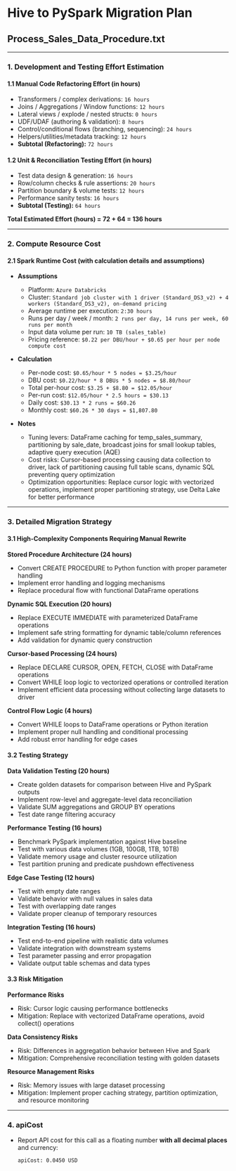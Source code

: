 # Hive to PySpark Migration Plan
## Process_Sales_Data_Procedure.txt

---

### **1. Development and Testing Effort Estimation**

#### **1.1 Manual Code Refactoring Effort (in hours)**
* Transformers / complex derivations: `16 hours`
* Joins / Aggregations / Window functions: `12 hours`
* Lateral views / explode / nested structs: `0 hours`
* UDF/UDAF (authoring & validation): `8 hours`
* Control/conditional flows (branching, sequencing): `24 hours`
* Helpers/utilities/metadata tracking: `12 hours`
* **Subtotal (Refactoring):** `72 hours`

#### **1.2 Unit & Reconciliation Testing Effort (in hours)**
* Test data design & generation: `16 hours`
* Row/column checks & rule assertions: `20 hours`
* Partition boundary & volume tests: `12 hours`
* Performance sanity tests: `16 hours`
* **Subtotal (Testing):** `64 hours`

**Total Estimated Effort (hours) = 72 + 64 = 136 hours**

---

### **2. Compute Resource Cost**

#### **2.1 Spark Runtime Cost (with calculation details and assumptions)**
* **Assumptions**
  * Platform: `Azure Databricks`
  * Cluster: `Standard job cluster with 1 driver (Standard_DS3_v2) + 4 workers (Standard_DS3_v2), on-demand pricing`
  * Average runtime per execution: `2:30 hours`
  * Runs per day / week / month: `2 runs per day, 14 runs per week, 60 runs per month`
  * Input data volume per run: `10 TB (sales_table)`
  * Pricing reference: `$0.22 per DBU/hour + $0.65 per hour per node compute cost`
* **Calculation**

  * Per-node cost: `$0.65/hour * 5 nodes = $3.25/hour`
  * DBU cost: `$0.22/hour * 8 DBUs * 5 nodes = $8.80/hour`
  * Total per-hour cost: `$3.25 + $8.80 = $12.05/hour`
  * Per-run cost: `$12.05/hour * 2.5 hours = $30.13`
  * Daily cost: `$30.13 * 2 runs = $60.26`
  * Monthly cost: `$60.26 * 30 days = $1,807.80`
* **Notes**

  * Tuning levers: DataFrame caching for temp_sales_summary, partitioning by sale_date, broadcast joins for small lookup tables, adaptive query execution (AQE)
  * Cost risks: Cursor-based processing causing data collection to driver, lack of partitioning causing full table scans, dynamic SQL preventing query optimization
  * Optimization opportunities: Replace cursor logic with vectorized operations, implement proper partitioning strategy, use Delta Lake for better performance

---

### **3. Detailed Migration Strategy**

#### **3.1 High-Complexity Components Requiring Manual Rewrite**

**Stored Procedure Architecture (24 hours)**
* Convert CREATE PROCEDURE to Python function with proper parameter handling
* Implement error handling and logging mechanisms
* Replace procedural flow with functional DataFrame operations

**Dynamic SQL Execution (20 hours)**
* Replace EXECUTE IMMEDIATE with parameterized DataFrame operations
* Implement safe string formatting for dynamic table/column references
* Add validation for dynamic query construction

**Cursor-based Processing (24 hours)**
* Replace DECLARE CURSOR, OPEN, FETCH, CLOSE with DataFrame operations
* Convert WHILE loop logic to vectorized operations or controlled iteration
* Implement efficient data processing without collecting large datasets to driver

**Control Flow Logic (4 hours)**
* Convert WHILE loops to DataFrame operations or Python iteration
* Implement proper null handling and conditional processing
* Add robust error handling for edge cases

#### **3.2 Testing Strategy**

**Data Validation Testing (20 hours)**
* Create golden datasets for comparison between Hive and PySpark outputs
* Implement row-level and aggregate-level data reconciliation
* Validate SUM aggregations and GROUP BY operations
* Test date range filtering accuracy

**Performance Testing (16 hours)**
* Benchmark PySpark implementation against Hive baseline
* Test with various data volumes (1GB, 100GB, 1TB, 10TB)
* Validate memory usage and cluster resource utilization
* Test partition pruning and predicate pushdown effectiveness

**Edge Case Testing (12 hours)**
* Test with empty date ranges
* Validate behavior with null values in sales data
* Test with overlapping date ranges
* Validate proper cleanup of temporary resources

**Integration Testing (16 hours)**
* Test end-to-end pipeline with realistic data volumes
* Validate integration with downstream systems
* Test parameter passing and error propagation
* Validate output table schemas and data types

#### **3.3 Risk Mitigation**

**Performance Risks**
* Risk: Cursor logic causing performance bottlenecks
* Mitigation: Replace with vectorized DataFrame operations, avoid collect() operations

**Data Consistency Risks**
* Risk: Differences in aggregation behavior between Hive and Spark
* Mitigation: Comprehensive reconciliation testing with golden datasets

**Resource Management Risks**
* Risk: Memory issues with large dataset processing
* Mitigation: Implement proper caching strategy, partition optimization, and resource monitoring

---

### **4. apiCost**

* Report API cost for this call as a floating number **with all decimal places** and currency:

  ```
  apiCost: 0.0450 USD
  ```